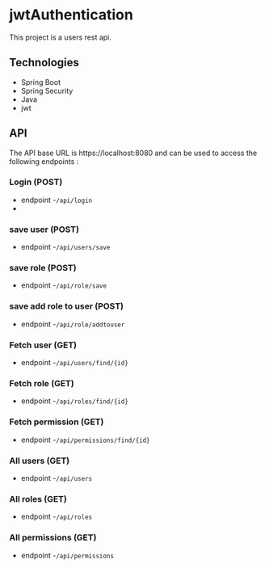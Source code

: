 # jwtAuthentication

This project is a users rest api.

## Technologies
- Spring Boot
- Spring Security
- Java
- jwt

## API
The API base URL is https://localhost:8080 and can be used to access the following endpoints :



### Login (POST)
- endpoint -```/api/login```
- 
### save user (POST)
- endpoint -```/api/users/save```

### save role (POST)
- endpoint -```/api/role/save```

### save add role to user (POST)
- endpoint -```/api/role/addtouser```

### Fetch user (GET)
- endpoint -```/api/users/find/{id}```

### Fetch role (GET)
- endpoint -```/api/roles/find/{id}```

### Fetch permission (GET)
- endpoint -```/api/permissions/find/{id}```

### All users (GET)
- endpoint -```/api/users```

### All roles (GET)
- endpoint -```/api/roles```

### All permissions (GET)
- endpoint -```/api/permissions```
